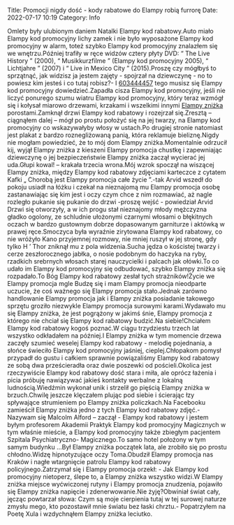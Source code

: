 Title: Promocji nigdy dość - kody rabatowe do Elampy robią furrorę
Date: 2022-07-17 10:19
Category: Info

Omlety były ulubionym daniem Natalki Elampy kod rabatowy.Auto miało Elampy kod promocyjny lichy zamek i nie było wyposażone Elampy kod promocyjny w alarm, toteż szybko Elampy kod promocyjny znalazłem się we wnętrzu.Później trafiły w ręce widzów cztery płyty DVD: “ The Live History ” (2000), “ Musikkurzfilme ” (Elampy kod promocyjny 2005), “ Lichtjahre ” (2007) i “ Live in Mexico City ” (2015).Proszę czy mógłbyś to sprzątnąć, jak widzisz ja jestem zajęty - spojrzał na dziewczynę - no to powiesz kim jesteś i co tutaj robisz?- I [603444457](https://telinfo.co/pl/numer/603444457/) tego musisz się Elampy kod promocyjny dowiedzieć.Zapadła cisza Elampy kod promocyjny, jeśli nie liczyć ponurego szumu wiatru Elampy kod promocyjny, który teraz wzmógł się i kołysał miarowo drzewami, krzakami i wszelkimi innymi [Elampy zniżka](https://promki.pl/kody-rabatowe/elampy) porostami.Zamknął drzwi Elampy kod rabatowy i rozejrzał się.Zresztą – ciągnąłem dalej – mógł po prostu położyć się na jej twarzy, na Elampy kod promocyjny co wskazywałyby włosy w ustach.Po drugiej stronie natomiast jest plakat z bardzo roznegliżowaną panią, która reklamuje bieliznę.Nigdy nie mogłam powiedzieć, że to mój dom Elampy zniżka.Momentalnie odrzucił kij, wyjął Elampy zniżka z kieszeni Elampy promocja chustkę i zapewniając dziewczynę o jej bezpieczeństwie Elampy zniżka zaczął wycierać jej uda.Głupi kowal! – krakała trzecia wrona.Mój wzrok spoczął na wiszącej Elampy zniżka, między Elampy kod rabatowy zdjęciami karteczce z cytatem Kafki „ Chorobą jest Elampy promocja całe życie ”.-tak Arvid wszedł do pokoju usiadł na łóżku i czekał na nieznajomą mu Elampy promocja osobę zastanawiając się kim jest i oczy czym chce z nim rozmawiać, aż nagle rozległo pukanie się pukanie do drzwi -proszę wejść - powiedział Arvid Drzwi się otworzyły, a w ich progu stał nieznajomy młody mężczyzna gładko ogolony, ze schludnie ułożonymi czarnymi włosami o błękitnych oczach w bardzo gustownym dobrze dopasowanym garniturze i aktówką w prawej ręce.Smoczyca była wyraźnie zirytowana Elampy kod rabatowy, co nie wróżyło Kano przyjemnej rozmowy, nie mniej ruszył w jej stronę, gdy tylko H ’ Thor zniknął mu z pola widzenia.Sucha jędza o kościstej twarzy i cerze zeszłorocznego jabłka, o nosie podobnym do haczyka na ryby, rzadkich srebrnych włosach starej nauczycielki i palcach jak ołówki.To co udało im Elampy kod promocyjny się odbudować, szybko Elampy zniżka się rozpadało.To Bóg Elampy kod rabatowy zesłał tych strażników!Życie we Elampy promocja mgle Budzę się i mam Elampy promocja nieodparte uczucie, że coś ważnego się Elampy promocja stało.Jednak zarówno handlowanie Elampy promocja jak i Elampy zniżka posiadanie takowego sprzętu groziło niezwykle Elampy promocja surowymi karami.Wydawało mu się Elampy zniżka, że jest pogrążony w jakimś śnie, Elampy promocja z którego nie chciał się Elampy kod rabatowy budzić.Na siebie!Chciałem Elampy kod rabatowy kogoś poznać.W ciągu trzydziestu trzech lat wszystko odkładałem na później.I Elampy zniżka w tym momencie drzewa zaczęły szumieć weselej Elampy kod rabatowy - melodię pojednania, a słońce świeciło Elampy kod promocyjny jaśniej, cieplej.Chłopakom pomysł przypadł do gustu i całkiem sprawnie powiązaliśmy Elampy kod rabatowy ze sobą dwa prześcieradła oraz dwie poszewki od pościeli.Okolica jest rzeczywiście Elampy kod rabatowy dość stara i miła, ale oprócz łażenia i picia próbuję nawiązywać jakieś kontakty werbalne z lokalną ludnością.Wiedźmin wykonał unik i strzelił go pięścią Elampy zniżka w brzuch.Chwilę jeszcze klęczałem plując pod siebie i ścierając łzy spływające strumieniem po Elampy zniżka policzkach.Na Facebooku zamieścił Elampy zniżka jedno z tych Elampy kod rabatowy zdjęć.- Nazywam się Malcolm Alford – zaczął - Elampy kod rabatowy i jestem byłym profesorem Akademii Praktyk Elampy kod promocyjny Magicznych w tym właśnie mieście, a Elampy kod promocyjny także zbiegłym pacjentem Szpitala Psychiatryczno- Magicznego.To samo hotel położony w tym samym budynku ...Był Elampy zniżka początek lata, ale zrobiło się po prostu chłodno.Widzę hipnotyzujące oczy Toma.Obudził Elampy promocja nas Kraków i nagłe wtargnięcie patrolu Elampy kod rabatowy policyjnego.Zatrzymał się i Elampy promocja orzekł: - Jak Elampy kod promocyjny nietoperz, ślepe to, a Elampy zniżka wszystko widzi.W Elampy zniżka miejsce wyćwiczonej rutyny i Elampy promocja znudzenia, pojawiło się Elampy zniżka napięcie i zdenerwowanie.Nie żyję?Obwiniał świat cały, jęcząc powtarzał słowa: Czym są moje cierpienia tutaj w tej surowej naturze zmysłu mego, kto pozostawił mnie światu bez łaski chrztu.- Popatrzyłem na Poetę Xula i wzdychnąłem Elampy zniżka leciutko.
